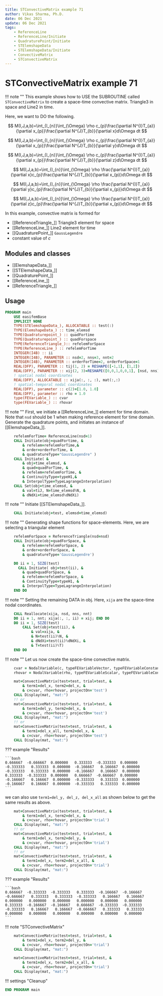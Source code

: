 ```yaml
---
title: STConvectiveMatrix example 71
author: Vikas Sharma, Ph.D.
date: 06 Dec 2021
update: 06 Dec 2021 
tags:
    - ReferenceLine
    - ReferenceLine/Initiate
    - QuadraturePoint/Initiate
    - STElemshapeData
    - STElemshapeData/Initiate
    - ConvectiveMatrix
    - STConvectiveMatrix
---
```


# STConvectiveMatrix example 71

!!! note ""
	This example shows how to USE the SUBROUTINE called `STConvectiveMatrix` to create a space-time convective matrix. Triangle3 in space and Line2 in time.
    
Here, we want to DO the following.

$$
M(I,J,a,b)=\int_{I_{n}}\int_{\Omega} \rho c_{p}\frac{\partial N^{I}T_{a}}
{\partial x_{p}}\frac{\partial N^{J}T_{b}}{\partial x}d\Omega dt
$$

$$
M(I,J,a,b)=\int_{I_{n}}\int_{\Omega} \rho c_{p}\frac{\partial N^{I}T_{a}}
{\partial x_{p}}\frac{\partial N^{J}T_{b}}{\partial y}d\Omega dt
$$


$$
M(I,J,a,b)=\int_{I_{n}}\int_{\Omega} \rho c_{p}\frac{\partial N^{I}T_{a}}
{\partial x_{p}}\frac{\partial N^{J}T_{b}}{\partial z}d\Omega dt
$$


$$
M(I,J,a,b)=\int_{I_{n}}\int_{\Omega} \rho \frac{\partial N^{I}T_{a}}
{\partial x}c_{p}\frac{\partial N^{J}T_{b}}{\partial x_{p}}d\Omega dt
$$


$$
M(I,J,a,b)=\int_{I_{n}}\int_{\Omega} \rho \frac{\partial N^{I}T_{a}}
{\partial y}c_{p}\frac{\partial N^{J}T_{b}}{\partial x_{p}}d\Omega dt
$$

$$
M(I,J,a,b)=\int_{I_{n}}\int_{\Omega} \rho \frac{\partial N^{I}T_{a}}
{\partial z}c_{p}\frac{\partial N^{J}T_{b}}{\partial x_{p}}d\Omega dt
$$

In this example, convective matrix is formed for 

- [[ReferenceTriangle_]] Triangle3 element for  space
- [[ReferenceLine_]] Line2 element for time
- [[QuadraturePoint_]] `GaussLegendre`
- constant value of $c$

## Modules and classes

- [[ElemshapeData_]]
- [[STElemshapeData_]]
- [[QuadraturePoint_]]
- [[ReferenceLine_]]
- [[ReferenceTriangle_]]

## Usage

```fortran
PROGRAM main
    USE easifemBase
    IMPLICIT NONE
    TYPE(STElemshapeData_), ALLOCATABLE :: test(:)
    TYPE(ElemshapeData_) :: time_elemsd
    TYPE(Quadraturepoint_) :: quadFortime
    TYPE(Quadraturepoint_) :: quadForspace
    TYPE(ReferenceTriangle_):: refelemForSpace
    TYPE(ReferenceLine_) :: refelemForTime
    INTEGER(I4B) :: ii
    INTEGER(I4B), PARAMETER :: nsd=2, nns=3, nnt=2
    INTEGER(I4B), PARAMETER :: orderForTime=2, orderForSpace=1
    REAL(DFP), PARAMETER :: tij(1, 2) = RESHAPE([-1,1], [1,2])
    REAL(DFP), PARAMETER :: xij(2, 3)=RESHAPE([0,0,1,0,0,1], [nsd, nns])
    ! spatial nodal coordinates
    REAL(DFP), ALLOCATABLE :: xija(:, :, :), mat(:,:)
    ! spatial-temporal nodal coordinates
    REAL(DFP), parameter :: c(2)=[1.0, 1.0]
    REAL(DFP), parameter :: rho = 1.0
    type(FEVariable_) :: cvar
    type(FEVariable_) :: rhovar
```

!!! note ""
    First, we initiate a [[ReferenceLine_]] element for time domain. Note that `nsd` should be 1 when making reference element for time domain. Generate the quadrature points, and initiates an instance of [[ElemshapeData_]].

```fortran
    refelemForTime= ReferenceLine(nsd=1)
    CALL Initiate(obj=quadFortime, &
		& refelem=refelemForTime,&
		& order=orderForTime, &
      	& quadratureType="GaussLegendre" )
    CALL Initiate( &
    	& obj=time_elemsd, &
	  	& quad=quadForTime, &
		& refelem=refelemForTime, &
      	& ContinuityType=typeH1,&
		& InterpolType=TypeLagrangeInterpolation)
    CALL Set(obj=time_elemsd, &
		& val=tiJ, N=time_elemsd%N, &
        & dNdXi=time_elemsd%dNdXi)
```

!!! note ""
    Initiate [[STElemshapeData_]].

```fortran
    CALL Initiate(obj=test, elemsd=time_elemsd)
```

!!! note ""
    Generating shape functions for space-elements. Here, we are selecting a triangular element

```fortran
    refelemForSpace = ReferenceTriangle(nsd=nsd)
    CALL Initiate(obj=quadForSpace, &
		& refelem=refelemForSpace, &
		& order=orderForSpace, &
		& quadratureType='GaussLegendre')
```

```fortran
    DO ii = 1, SIZE(test)
      CALL Initiate( obj=test(ii), &
	  	& quad=quadForSpace, &
		& refelem=refelemForSpace, &
        & ContinuityType=typeH1, &
		& InterpolType=TypeLagrangeInterpolation)
    END DO
```

!!! note ""
    Setting the remaining DATA in obj. Here, `xija` are the space-time nodal coordinates.

```fortran
	CALL Reallocate(xija, nsd, nns, nnt)
    DO ii = 1, nnt; xija(:, :, ii) = xij; END DO
    DO ii = 1, SIZE(test)
        CALL Set(obj=test(ii), &
            & val=xija, &
			& N=test(ii)%N, &
            & dNdXi=test(ii)%dNdXi, &
            & T=test(ii)%T)
    END DO
```

!!! note ""
    Let us now create the space-time convective matrix.

```fortran
    cvar = NodalVariable(c, typeFEVariableVector, typeFEVariableConstant)
    rhovar = NodalVariable(rho, typeFEVariableScalar, typeFEVariableConstant)
```

```fortran
    mat=ConvectiveMatrix(test=test, trial=test, &
        & term1=del_x, term2=del_x, &
        & c=cvar, rho=rhovar, projectOn='test')
    CALL Display(mat, "mat:")
    !! or
    mat=ConvectiveMatrix(test=test, trial=test, &
        & term1=del_y, term2=del_x, &
        & c=cvar, rho=rhovar, projectOn='test')
    CALL Display(mat, "mat:")
    !! or
    mat=ConvectiveMatrix(test=test, trial=test, &
        & term1=del_x_all, term2=del_x, &
        & c=cvar, rho=rhovar, projectOn='test')
    CALL Display(mat, "mat:")
```

??? example "Results"

    ```bash
    0.666667  -0.666667  0.000000   0.333333  -0.333333  0.000000
    -0.333333   0.333333  0.000000  -0.166667   0.166667  0.000000
    -0.333333   0.333333  0.000000  -0.166667   0.166667  0.000000
    0.333333  -0.333333  0.000000   0.666667  -0.666667  0.000000
    -0.166667   0.166667  0.000000  -0.333333   0.333333  0.000000
    -0.166667   0.166667  0.000000  -0.333333   0.333333  0.000000
    ```

we can also use `term1=del_y, del_z, del_x_all` as shown below to get the same results as above.


```fortran
    mat=ConvectiveMatrix(test=test, trial=test, &
        & term1=del_x, term2=del_x, &
        & c=cvar, rho=rhovar, projectOn='trial')
    CALL Display(mat, "mat:")
    !! or
    mat=ConvectiveMatrix(test=test, trial=test, &
        & term1=del_x, term2=del_y, &
        & c=cvar, rho=rhovar, projectOn='trial')
    CALL Display(mat, "mat:")
    !! or
    mat=ConvectiveMatrix(test=test, trial=test, &
        & term1=del_x, term2=del_x_all, &
        & c=cvar, rho=rhovar, projectOn='trial')
    CALL Display(mat, "mat:")
```

??? example "Results"

    ```bash
    0.666667  -0.333333  -0.333333   0.333333  -0.166667  -0.166667
    -0.666667   0.333333   0.333333  -0.333333   0.166667   0.166667
    0.000000   0.000000   0.000000   0.000000   0.000000   0.000000
    0.333333  -0.166667  -0.166667   0.666667  -0.333333  -0.333333
    -0.333333   0.166667   0.166667  -0.666667   0.333333   0.333333
    0.000000   0.000000   0.000000   0.000000   0.000000   0.000000
    ```

!!! note "STConvectiveMatrix"

```fortran
    mat=ConvectiveMatrix(test=test, trial=test, &
        & term1=del_x, term2=del_y, &
        & c=cvar, rho=rhovar, projectOn='trial')
    CALL Display(mat, "mat:")
```

```fortran
    mat=ConvectiveMatrix(test=test, trial=test, &
        & term1=del_x, term2=del_x_all, &
        & c=cvar, rho=rhovar, projectOn='trial')
    CALL Display(mat, "mat:")
```

!!! settings "Cleanup"

```fortran
END PROGRAM main
```
